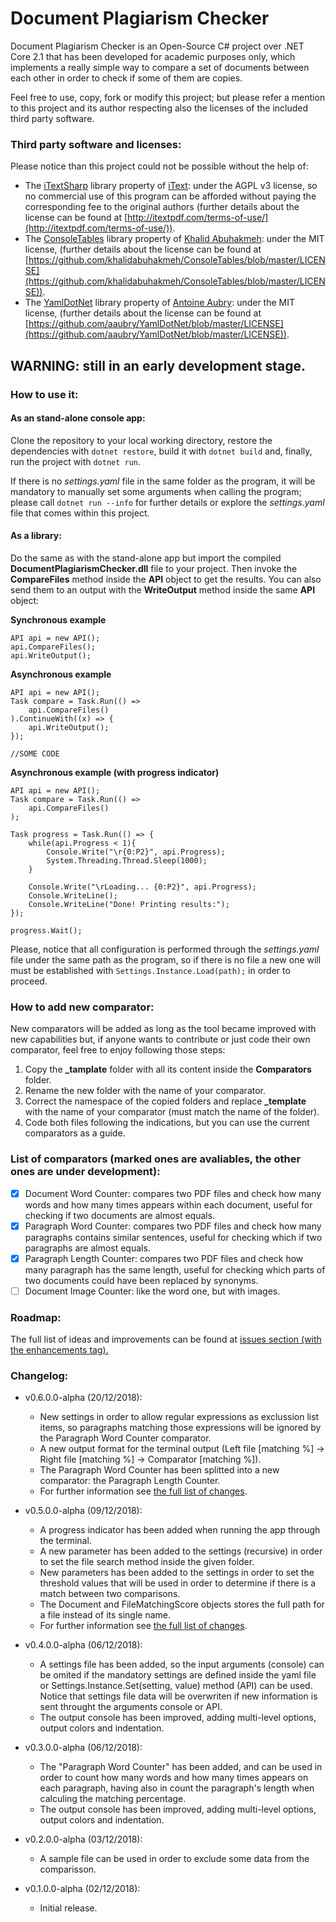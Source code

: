 # Document Plagiarism Checker
Document Plagiarism Checker is an Open-Source C# project over .NET Core 2.1 that has been developed for academic purposes only, which implements a really simple way to compare a set of documents between each other in order to check if some of them are copies.

Feel free to use, copy, fork or modify this project; but please refer a mention to this project and its author respecting also the licenses of the included third party software.

### Third party software and licenses:
Please notice than this project could not be possible without the help of:
* The [iTextSharp](https://developers.itextpdf.com/downloads) library property of [iText](https://itextpdf.com/): under the AGPL v3 license, so no commercial use of this program can be afforded without paying the corresponding fee to the original authors (further details about the license can be found at [http://itextpdf.com/terms-of-use/](http://itextpdf.com/terms-of-use/)).
* The [ConsoleTables](https://github.com/khalidabuhakmeh/ConsoleTables) library property of [Khalid Abuhakmeh](https://github.com/khalidabuhakmeh): under the MIT license, (further details about the license can be found at [https://github.com/khalidabuhakmeh/ConsoleTables/blob/master/LICENSE](https://github.com/khalidabuhakmeh/ConsoleTables/blob/master/LICENSE)).    
* The [YamlDotNet](https://github.com/aaubry/YamlDotNet) library property of [Antoine Aubry](https://github.com/aaubry): under the MIT license, (further details about the license can be found at [https://github.com/aaubry/YamlDotNet/blob/master/LICENSE](https://github.com/aaubry/YamlDotNet/blob/master/LICENSE)).

## WARNING: still in an early development stage.
### How to use it:
#### As an stand-alone console app:
Clone the repository to your local working directory, restore the dependencies with `dotnet restore`, build it with `dotnet build` and, finally, run the project with `dotnet run`. 

If there is no *settings.yaml* file in the same folder as the program, it will be mandatory to manually set some arguments when calling the program; please call `dotnet run --info` for further details or explore the *settings.yaml* file that comes within this project.
#### As a library:
Do the same as with the stand-alone app but import the compiled **DocumentPlagiarismChecker.dll** file to your project. Then invoke the **CompareFiles** method inside the **API** object to get the results. You can also send them to an output with the **WriteOutput** method inside the same **API** object:

**Synchronous example**
```
API api = new API();
api.CompareFiles();
api.WriteOutput();
```

**Asynchronous example**
```
API api = new API();
Task compare = Task.Run(() => 
    api.CompareFiles()
).ContinueWith((x) => {
    api.WriteOutput();
});

//SOME CODE
```

**Asynchronous example (with progress indicator)**
```
API api = new API();
Task compare = Task.Run(() => 
    api.CompareFiles()
);

Task progress = Task.Run(() => {
    while(api.Progress < 1){
        Console.Write("\r{0:P2}", api.Progress);
        System.Threading.Thread.Sleep(1000);
    }

    Console.Write("\rLoading... {0:P2}", api.Progress);
    Console.WriteLine();
    Console.WriteLine("Done! Printing results:");
});

progress.Wait();
```

Please, notice that all configuration is performed through the *settings.yaml* file under the same path as the program, so if there is no file a new one will must be established with `Settings.Instance.Load(path);` in order to proceed.

### How to add new comparator:
New comparators will be added as long as the tool became improved with new capabilities but, if anyone wants to contribute or just code their own comparator, feel free to enjoy following those steps:
 1. Copy the **_tamplate** folder with all its content inside the **Comparators** folder.
 2. Rename the new folder with the name of your comparator.
 2. Correct the namespace of the copied folders and replace **_template** with the name of your comparator (must match the name of the folder).
 3. Code both files following the indications, but you can use the current comparators as a guide.
 ### List of comparators (marked ones are avaliables, the other ones are under development):
- [x] Document Word Counter: compares two PDF files and check how many words and how many times appears within each document, useful for checking if two documents are almost equals.
- [X] Paragraph Word Counter: compares two PDF files and check how many paragraphs contains similar sentences, useful for checking which if two paragraphs are almost equals.
- [X] Paragraph Length Counter: compares two PDF files and check how many paragraph has the same length, useful for checking which parts of two documents could have been replaced by synonyms.
- [ ] Document Image Counter: like the word one, but with images.
 ### Roadmap:
The full list of ideas and improvements can be found at [issues section (with the enhancements tag).](https://github.com/FherStk/DocumentPlagiarismChecker/issues?utf8=%E2%9C%93&q=is%3Aissue+is%3Aopen+is%3Aenhancement)
### Changelog:
* v0.6.0.0-alpha (20/12/2018):
    * New settings in order to allow regular expressions as exclussion list items, so paragraphs matching those expressions will be ignored by the Paragraph Word Counter comparator.
    * A new output format for the terminal output (Left file [matching %] -> Right file [matching %] -> Comparator [matching %]).
    * The Paragraph Word Counter has been splitted into a new comparator: the Paragraph Length Counter.
    * For further information see [the full list of changes](https://github.com/FherStk/DocumentPlagiarismChecker/projects/3).

* v0.5.0.0-alpha (09/12/2018):
    * A progress indicator has been added when running the app through the terminal.
    * A new parameter has been added to the settings (recursive) in order to set the file search method inside the given folder.
    * New parameters has been added to the settings in order to set the threshold values that will be used in order to determine if there is a match between two comparisons.
    * The Document and FileMatchingScore objects stores the full path for a file instead of its single name.
    * For further information see [the full list of changes](https://github.com/FherStk/DocumentPlagiarismChecker/projects/1).

* v0.4.0.0-alpha (06/12/2018):
    * A settings file has been added, so the input arguments (console) can be omited if the mandatory settings are defined inside the yaml file or Settings.Instance.Set(setting, value) method (API) can be used. Notice that settings file data will be overwriten if new information is sent throught the arguments console or API.
    * The output console has been improved, adding multi-level options, output colors and indentation.

* v0.3.0.0-alpha (06/12/2018):
    * The "Paragraph Word Counter" has been added, and can be used in order to count how many words and how many times appears on each paragraph, having also in count the paragraph's length when calculing the matching percentage.
    * The output console has been improved, adding multi-level options, output colors and indentation.

* v0.2.0.0-alpha (03/12/2018):
    * A sample file can be used in order to exclude some data from the comparisson.

* v0.1.0.0-alpha (02/12/2018):
    * Initial release.
